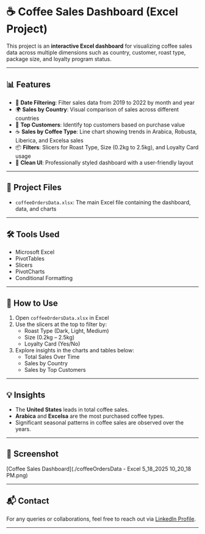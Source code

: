 # ☕ Coffee Sales Dashboard (Excel Project)

This project is an **interactive Excel dashboard** for visualizing coffee sales data across multiple dimensions such as country, customer, roast type, package size, and loyalty program status.

---

## 📊 Features

- 📆 **Date Filtering**: Filter sales data from 2019 to 2022 by month and year
- 🌍 **Sales by Country**: Visual comparison of sales across different countries
- 👤 **Top Customers**: Identify top customers based on purchase value
- ☕ **Sales by Coffee Type**: Line chart showing trends in Arabica, Robusta, Liberica, and Excelsa sales
- 📦 **Filters**: Slicers for Roast Type, Size (0.2kg to 2.5kg), and Loyalty Card usage
- 🎨 **Clean UI**: Professionally styled dashboard with a user-friendly layout

---

## 📂 Project Files

- `coffeeOrdersData.xlsx`: The main Excel file containing the dashboard, data, and charts

---

## 🛠 Tools Used

- Microsoft Excel
- PivotTables
- Slicers
- PivotCharts
- Conditional Formatting

---

## 📌 How to Use

1. Open `coffeeOrdersData.xlsx` in Excel
2. Use the slicers at the top to filter by:
   - Roast Type (Dark, Light, Medium)
   - Size (0.2kg – 2.5kg)
   - Loyalty Card (Yes/No)
3. Explore insights in the charts and tables below:
   - Total Sales Over Time
   - Sales by Country
   - Sales by Top Customers

---

## 💡 Insights

- The **United States** leads in total coffee sales.
- **Arabica** and **Excelsa** are the most purchased coffee types.
- Significant seasonal patterns in coffee sales are observed over the years.

---

## 📎 Screenshot

[Coffee Sales Dashboard](./coffeeOrdersData - Excel 5_18_2025 10_20_18 PM.png)

---

## 📬 Contact

For any queries or collaborations, feel free to reach out via [LinkedIn Profile](https://www.linkedin.com/in/mdzaidabidkhan).

---

